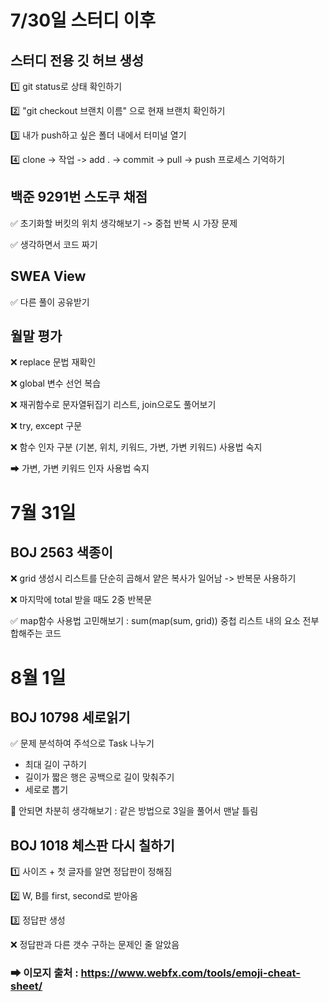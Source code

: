 # 7/30일 스터디 이후
## 스터디 전용 깃 허브 생성
1️⃣ git status로 상태 확인하기

2️⃣ "git checkout 브랜치 이름" 으로 현재 브랜치 확인하기

3️⃣ 내가 push하고 싶은 폴더 내에서 터미널 열기

4️⃣ clone -> 작업 -> add . -> commit -> pull -> push 프로세스 기억하기 

## 백준 9291번 스도쿠 채점 
✅ 초기화할 버킷의 위치 생각해보기 -> 중첩 반복 시 가장 문제

✅ 생각하면서 코드 짜기

## SWEA View
✅ 다른 풀이 공유받기

## 월말 평가
❌ replace 문법 재확인

❌ global 변수 선언 복습

❌ 재귀함수로 문자열뒤집기 리스트, join으로도 풀어보기

❌ try, except 구문

❌ 함수 인자 구분 (기본, 위치, 키워드, 가변, 가변 키워드) 사용법 숙지

 ➡ 가변, 가변 키워드 인자 사용법 숙지

 # 7월 31일 

 ## BOJ 2563 색종이

 ❌ grid 생성시 리스트를 단순히 곱해서 얕은 복사가 일어남 -> 반복문 사용하기

 ❌ 마지막에 total 받을 때도 2중 반복문 

 ✅ map함수 사용법 고민해보기 : sum(map(sum, grid)) 중첩 리스트 내의 요소 전부 합해주는 코드


# 8월 1일

## BOJ 10798 세로읽기

✅ 문제 분석하여 주석으로 Task 나누기 
- 최대 길이 구하기
- 길이가 짧은 행은 공백으로 길이 맞춰주기
- 세로로 뽑기

🤔 안되면 차분히 생각해보기 : 같은 방법으로 3일을 풀어서 맨날 틀림

## BOJ 1018 체스판 다시 칠하기

1️⃣ 사이즈 + 첫 글자를 알면 정답판이 정해짐

2️⃣ W, B를 first, second로 받아옴

3️⃣ 정답판 생성 

❌ 정답판과 다른 갯수 구하는 문제인 줄 알았음

### ➡ 이모지 출처 : https://www.webfx.com/tools/emoji-cheat-sheet/




